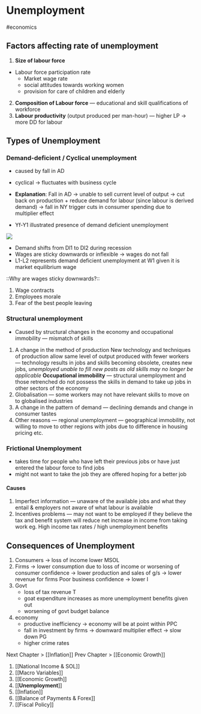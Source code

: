 # Unemployment
#economics

## Factors affecting rate of unemployment
1. **Size of labour force**
* Labour force participation rate 
	* Market wage rate
	* social attitudes towards working women
	* provision for care of children and elderly	
2. **Composition of Labour force** — educational and skill qualifications of workforce 
3. **Labour productivity** (output produced per man-hour) — higher LP -> more DD for labour

## Types of Unemployment
### Demand-deficient / Cyclical unemployment
* caused by fall in AD
* cyclical -> fluctuates with business cycle

* **Explanation**: Fall in AD -> unable to sell current level of output -> cut back on production + reduce demand for labour (since labour is derived demand) -> fall in NY trigger cuts in consumer spending due to multiplier effect
* Yf-Y1 illustrated presence of demand deficient unemployment

![](Unemployment/F01501BC-13A6-461E-A50B-FFD48B60B35C.png)

* Demand shifts from Dl1 to Dl2 during recession 
* Wages are sticky downwards or inflexible -> wages do not fall 
* L1-L2 represents demand deficient unemployment at W1 given it is market equilibrium wage

::Why are wages sticky downwards?::
1. Wage contracts
2. Employees morale
3. Fear of the best people leaving 

### Structural unemployment
* Caused by structural changes in the economy and occupational immobility — mismatch of skills 
1. A change in the method of production 
New technology and techniques of production allow same level of output produced with fewer workers — technology results in jobs and skills becoming obsolete, creates new jobs, _unemployed unable to fill new posts as old skills may no longer be applicable_
**Occupational immobility** — structural unemployment and those retrenched do not possess the skills in demand to take up jobs in other sectors of the economy
2. Globalisation — some workers may not have relevant skills to move on to globalised industries
3. A change in the pattern of demand — declining demands and change in consumer tastes
4. Other reasons — regional unemployment — geographical immobility, not willing to move to other regions with jobs due to difference in housing pricing etc.

### Frictional Unemployment
* takes time for people who have left their previous jobs or have just entered the labour force to find jobs
* might not want to take the job they are offered hoping for a better job
#### Causes 
1. Imperfect information — unaware of the available jobs and what they entail & employers not aware of what labour is available
2. Incentives problems — may not want to be employed if they believe the tax and benefit system will reduce net increase in income from taking work eg. High income tax rates / high unemployment benefits
## Consequences of Unemployment
1. Consumers -> loss of income lower MSOL
2. Firms -> lower consumption due to loss of income or worsening of consumer confidence -> lower production and sales of g/s -> lower revenue for firms 
Poor business confidence -> lower I
3. Govt 
	* loss of tax revenue T
	* goat expenditure increases as more unemployment benefits given out
	* worsening of govt budget balance
4. economy
	* productive inefficiency -> economy will be at point within PPC
	* fall in investment by firms -> downward multiplier effect -> slow down PG
	* higher crime rates
	
Next Chapter > [[Inflation]]
Prev Chapter > [[Economic Growth]]

1. [[National Income & SOL]]
2. [[Macro Variables]]
3. [[Economic Growth]]
4. [[**Unemployment**]]
5. [[Inflation]]
6. [[Balance of Payments & Forex]]
7. [[Fiscal Policy]]